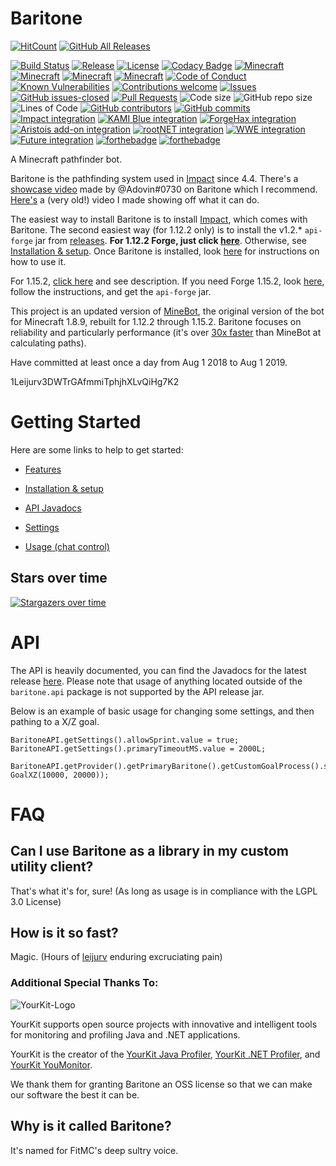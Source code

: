 # Baritone
[![HitCount](http://hits.dwyl.com/cabaletta/baritone.svg)](http://hits.dwyl.com/cabaletta/baritone/)
[![GitHub All Releases](https://img.shields.io/github/downloads/cabaletta/baritone/total.svg)](https://github.com/cabaletta/baritone/releases/)

[![Build Status](https://travis-ci.com/cabaletta/baritone.svg?branch=master)](https://travis-ci.com/cabaletta/baritone/)
[![Release](https://img.shields.io/github/release/cabaletta/baritone.svg)](https://github.com/cabaletta/baritone/releases/)
[![License](https://img.shields.io/badge/license-LGPL--3.0%20with%20anime%20exception-green.svg)](LICENSE)
[![Codacy Badge](https://api.codacy.com/project/badge/Grade/a73d037823b64a5faf597a18d71e3400)](https://www.codacy.com/app/leijurv/baritone?utm_source=github.com&amp;utm_medium=referral&amp;utm_content=cabaletta/baritone&amp;utm_campaign=Badge_Grade)
[![Minecraft](https://img.shields.io/badge/MC-1.12.2-brightgreen.svg)](https://github.com/cabaletta/baritone/tree/master/)
[![Minecraft](https://img.shields.io/badge/MC-1.13.2-brightgreen.svg)](https://github.com/cabaletta/baritone/tree/1.13.2/)
[![Minecraft](https://img.shields.io/badge/MC-1.14.4-brightgreen.svg)](https://github.com/cabaletta/baritone/tree/1.14.4/)
[![Minecraft](https://img.shields.io/badge/MC-1.15.2-brightgreen.svg)](https://github.com/cabaletta/baritone/tree/1.15.2/)
[![Code of Conduct](https://img.shields.io/badge/%E2%9D%A4-code%20of%20conduct-blue.svg?style=flat)](https://github.com/cabaletta/baritone/blob/master/CODE_OF_CONDUCT.md)
[![Known Vulnerabilities](https://snyk.io/test/github/cabaletta/baritone/badge.svg?targetFile=build.gradle)](https://snyk.io/test/github/cabaletta/baritone?targetFile=build.gradle)
[![Contributions welcome](https://img.shields.io/badge/contributions-welcome-brightgreen.svg?style=flat)](https://github.com/cabaletta/baritone/issues/)
[![Issues](https://img.shields.io/github/issues/cabaletta/baritone.svg)](https://github.com/cabaletta/baritone/issues/)
[![GitHub issues-closed](https://img.shields.io/github/issues-closed/cabaletta/baritone.svg)](https://github.com/cabaletta/baritone/issues?q=is%3Aissue+is%3Aclosed)
[![Pull Requests](https://img.shields.io/github/issues-pr/cabaletta/baritone.svg)](https://github.com/cabaletta/baritone/pulls/)
![Code size](https://img.shields.io/github/languages/code-size/cabaletta/baritone.svg)
![GitHub repo size](https://img.shields.io/github/repo-size/cabaletta/baritone.svg)
![Lines of Code](https://tokei.rs/b1/github/cabaletta/baritone?category=code)
[![GitHub contributors](https://img.shields.io/github/contributors/cabaletta/baritone.svg)](https://github.com/cabaletta/baritone/graphs/contributors/)
[![GitHub commits](https://img.shields.io/github/commits-since/cabaletta/baritone/v1.0.0.svg)](https://github.com/cabaletta/baritone/commit/)
[![Impact integration](https://img.shields.io/badge/Impact%20integration-v1.2.14%20/%20v1.3.8%20/%20v1.4.6%20/%20v1.5.3-brightgreen.svg)](https://impactclient.net/)
[![KAMI Blue integration](https://img.shields.io/badge/KAMI%20Blue%20integration-v1.2.14--master-green)](https://github.com/kami-blue/client)
[![ForgeHax integration](https://img.shields.io/badge/ForgeHax%20%22integration%22-scuffed-yellow.svg)](https://github.com/fr1kin/ForgeHax/)
[![Aristois add-on integration](https://img.shields.io/badge/Aristois%20add--on%20integration-v1.3.4%20/%20v1.4.1-green.svg)](https://gitlab.com/emc-mods-indrit/baritone_api)
[![rootNET integration](https://img.shields.io/badge/rootNET%20integration-v1.2.11-green.svg)](https://rootnet.dev/)
[![WWE integration](https://img.shields.io/badge/WWE%20%22integration%22-master%3F-green.svg)](https://wweclient.com/)
[![Future integration](https://img.shields.io/badge/Future%20integration-v1.2.12%20%2F%20v1.3.6%20%2F%20v1.4.4-red)](https://futureclient.net/)
[![forthebadge](https://forthebadge.com/images/badges/built-with-swag.svg)](http://forthebadge.com/)
[![forthebadge](https://forthebadge.com/images/badges/mom-made-pizza-rolls.svg)](http://forthebadge.com/)

A Minecraft pathfinder bot. 

Baritone is the pathfinding system used in [Impact](https://impactclient.net/) since 4.4. There's a [showcase video](https://youtu.be/CZkLXWo4Fg4) made by @Adovin#0730 on Baritone which I recommend. [Here's](https://www.youtube.com/watch?v=StquF69-_wI) a (very old!) video I made showing off what it can do.

The easiest way to install Baritone is to install [Impact](https://impactclient.net/), which comes with Baritone. The second easiest way (for 1.12.2 only) is to install the v1.2.* `api-forge` jar from [releases](https://github.com/cabaletta/baritone/releases). **For 1.12.2 Forge, just click [here](https://github.com/cabaletta/baritone/releases/download/v1.2.14/baritone-api-forge-1.2.14.jar)**. Otherwise, see [Installation & setup](SETUP.md). Once Baritone is installed, look [here](USAGE.md) for instructions on how to use it.

For 1.15.2, [click here](https://www.youtube.com/watch?v=j1qKtCZFURM) and see description. If you need Forge 1.15.2, look [here](https://github.com/cabaletta/baritone/releases/tag/v1.5.3), follow the instructions, and get the `api-forge` jar.

This project is an updated version of [MineBot](https://github.com/leijurv/MineBot/),
the original version of the bot for Minecraft 1.8.9, rebuilt for 1.12.2 through 1.15.2. Baritone focuses on reliability and particularly performance (it's over [30x faster](https://github.com/cabaletta/baritone/pull/180#issuecomment-423822928) than MineBot at calculating paths).

Have committed at least once a day from Aug 1 2018 to Aug 1 2019.

1Leijurv3DWTrGAfmmiTphjhXLvQiHg7K2

# Getting Started

Here are some links to help to get started:

- [Features](FEATURES.md)

- [Installation & setup](SETUP.md)

- [API Javadocs](https://baritone.leijurv.com/)

- [Settings](https://baritone.leijurv.com/baritone/api/Settings.html#field.detail)

- [Usage (chat control)](USAGE.md)

## Stars over time

[![Stargazers over time](https://starchart.cc/cabaletta/baritone.svg)](https://starchart.cc/cabaletta/baritone)

# API

The API is heavily documented, you can find the Javadocs for the latest release [here](https://baritone.leijurv.com/).
Please note that usage of anything located outside of the ``baritone.api`` package is not supported by the API release
jar.

Below is an example of basic usage for changing some settings, and then pathing to a X/Z goal.

```
BaritoneAPI.getSettings().allowSprint.value = true;
BaritoneAPI.getSettings().primaryTimeoutMS.value = 2000L;

BaritoneAPI.getProvider().getPrimaryBaritone().getCustomGoalProcess().setGoalAndPath(new GoalXZ(10000, 20000));
```

# FAQ

## Can I use Baritone as a library in my custom utility client?

That's what it's for, sure! (As long as usage is in compliance with the LGPL 3.0 License)

## How is it so fast?

Magic. (Hours of [leijurv](https://github.com/leijurv/) enduring excruciating pain)

### Additional Special Thanks To:

![YourKit-Logo](https://www.yourkit.com/images/yklogo.png)

YourKit supports open source projects with innovative and intelligent tools for monitoring and profiling Java and .NET applications.

YourKit is the creator of the [YourKit Java Profiler](https://www.yourkit.com/java/profiler/), [YourKit .NET Profiler](https://www.yourkit.com/.net/profiler/), and [YourKit YouMonitor](https://www.yourkit.com/youmonitor/).

We thank them for granting Baritone an OSS license so that we can make our software the best it can be.

## Why is it called Baritone?

It's named for FitMC's deep sultry voice.
